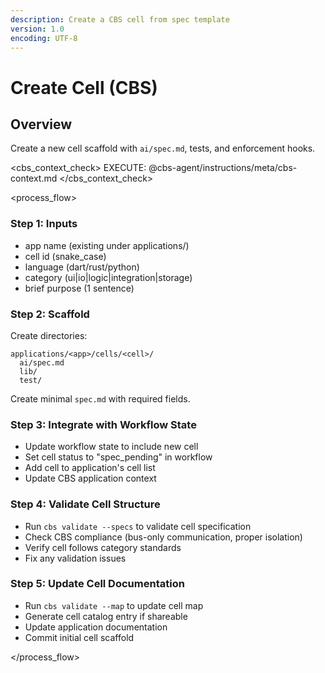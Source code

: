```yaml
---
description: Create a CBS cell from spec template
version: 1.0
encoding: UTF-8
---
```


# Create Cell (CBS)

## Overview

Create a new cell scaffold with `ai/spec.md`, tests, and enforcement hooks.

<cbs_context_check>
  EXECUTE: @cbs-agent/instructions/meta/cbs-context.md
</cbs_context_check>

<process_flow>

<step number="1" name="collect_inputs">

### Step 1: Inputs
- app name (existing under applications/)
- cell id (snake_case)
- language (dart/rust/python)
- category (ui|io|logic|integration|storage)
- brief purpose (1 sentence)

</step>

<step number="2" name="scaffold">

### Step 2: Scaffold
Create directories:
```
applications/<app>/cells/<cell>/
  ai/spec.md
  lib/
  test/
```
Create minimal `spec.md` with required fields.

</step>

<step number="3" name="integrate_with_workflow">

### Step 3: Integrate with Workflow State
- Update workflow state to include new cell
- Set cell status to "spec_pending" in workflow
- Add cell to application's cell list
- Update CBS application context

</step>

<step number="4" name="validate">

### Step 4: Validate Cell Structure
- Run `cbs validate --specs` to validate cell specification
- Check CBS compliance (bus-only communication, proper isolation)
- Verify cell follows category standards
- Fix any validation issues

</step>

<step number="5" name="update_cell_map">

### Step 5: Update Cell Documentation
- Run `cbs validate --map` to update cell map
- Generate cell catalog entry if shareable
- Update application documentation
- Commit initial cell scaffold

</step>

</process_flow>
